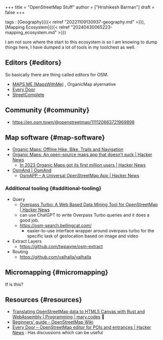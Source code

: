 +++
title = "OpenStreetMap Stuff"
author = ["Hrishikesh Barman"]
draft = false
+++

tags
: [Geography]({{< relref "20221109130937-geography.md" >}}),  [Mapping Ecosystem]({{< relref "20240430065223-mapping_ecosystem.md" >}})

I am not sure where the start to this ecosystem is so I am knowing to dump things here, I have dumped a lot of tools in my toolchest as well.


## Editors {#editors}

So basically there are thing called editors for OSM.

-   [MAPS.ME (MapsWithMe)](https://maps.me/) , OrganicMap alyernative
-   [Every Door](https://every-door.app/)
-   [StreetComplete](https://streetcomplete.app/)


## Community {#community}

-   <https://en.osm.town/@openstreetmap/111120663721969898>


## Map software {#map-software}

-   [Organic Maps: Offline Hike, Bike, Trails and Navigation](https://organicmaps.app/)
-   [Organic Maps: An open-source maps app that doesn't suck | Hacker News](https://news.ycombinator.com/item?id=37592712)
    -   [In 2023 Organic Maps got its first million users | Hacker News](https://news.ycombinator.com/item?id=38746187)
-   [OsmAnd | OsmAnd](https://osmand.net/)
    -   [OsmAPP – A Universal OpenStreetMap App | Hacker News](https://news.ycombinator.com/item?id=38795559)


### Additional tooling {#additional-tooling}

-   Query
    -   [Overpass Turbo: A Web Based Data Mining Tool for OpenStreetMap | Hacker News](https://news.ycombinator.com/item?id=39113168)
    -   can use ChatGPT to write Overpass Turbo queries and it does a good job.
    -   <https://osm-search.bellingcat.com/>
        -   easier-to-use interface wrapper around overpass turbo for the specific task of geolocation based on image and video
-   Extract Layers
    -   <https://github.com/twpayne/osm-extract>
-   Routing
    -   <https://github.com/valhalla/valhalla>


## Micromapping {#micromapping}

tf is this?


## Resources {#resources}

-   [Translating OpenStreetMap data to HTML5 Canvas with Rust and WebAssembly | Programming | mary.codes](https://mary.codes/blog/programming/translating_openstreetmaps_to_HTML5_canvas_rust_wasm/)  🌟
-   [Beginners' guide - OpenStreetMap Wiki](https://wiki.openstreetmap.org/wiki/Beginners%27_guide)
-   [Every Door – OpenStreetMap editor for POIs and entrances | Hacker News](https://news.ycombinator.com/item?id=33318659)  : Has discussions which can be useful
